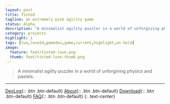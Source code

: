 ```yaml
---
layout: post
title: Tinted
tagline: an extremely pink agility game
status: Alpha
description: "A minimalist agility puzzler in a world of unforgiving physics and pastels."
category: projects
highlight: 1
tags: [lua,love2d,gamedev,game,current,highlight,on hold]
image:
  feature: feat/tinted-love.png
  thumb: feat/tinted-love-thumb.png
---
```


> A minimalist agility puzzler in a world of unforgiving physics and pastels.

<!--*I started Tinted as a project to end my streak of failed attempts to make games I could actually release in some fashion. It seems to be going well.*-->

---

[DevLog](/tintedlove/){:: .btn .btn-default}
[About](/tintedlove/about){:: .btn .btn-default}
[Download](http://lemtzas.itch.io/tinted){:: .btn .btn-default}
[FAQ](/tintedlove/faq){:: .btn .btn-default}
{: .text-center}

